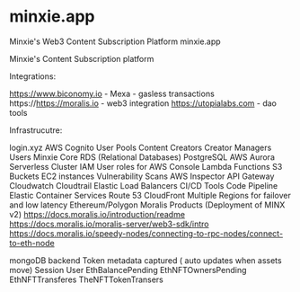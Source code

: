 # minxie.app
Minxie's Web3 Content Subscription Platform
minxie.app

Minxie's Content Subscription platform

Integrations:

https://www.biconomy.io - Mexa - gasless transactions
https://https://moralis.io - web3 integration
https://utopialabs.com - dao tools

Infrastrucutre:

login.xyz
AWS
Cognito User Pools
Content Creators
Creator Managers
Users
Minxie Core
RDS (Relational Databases)
PostgreSQL
AWS Aurora
Serverless
Cluster
IAM User roles for AWS Console
Lambda Functions
S3 Buckets
EC2 instances
Vulnerability Scans
AWS Inspector
API Gateway
Cloudwatch
Cloudtrail
Elastic Load Balancers
CI/CD Tools
Code Pipeline
Elastic Container Services
Route 53
CloudFront
Multiple Regions for failover and low latency
Ethereum/Polygon
Moralis Products (Deployment of MINX v2)
https://docs.moralis.io/introduction/readme
https://docs.moralis.io/moralis-server/web3-sdk/intro
https://docs.moralis.io/speedy-nodes/connecting-to-rpc-nodes/connect-to-eth-node

mongoDB backend
Token metadata captured ( auto updates when assets move)
Session
User
EthBalancePending
EthNFTOwnersPending
EthNFTTransferes
TheNFTTokenTransers
